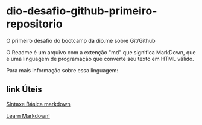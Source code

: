 # dio-desafio-github-primeiro-repositorio
O primeiro desafio do bootcamp da dio.me sobre Git/Github

O Readme é um arquivo com a extenção "md" que significa MarkDown, que é uma linguagem de programação que converte seu texto em HTML válido.

Para mais informação sobre essa linguagem:
## link Úteis
[Sintaxe Básica markdown](https://www.markdownguide.org)

<a href="https://www.markdownguide.org" target="_blank">Learn Markdown!</a>



